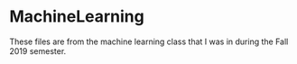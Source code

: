 # MachineLearning
These files are from the machine learning class that I was in during the Fall 2019 semester.
